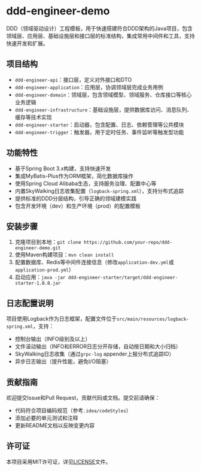 # ddd-engineer-demo

DDD（领域驱动设计）工程模板，用于快速搭建符合DDD架构的Java项目，包含领域层、应用层、基础设施层和接口层的标准结构，集成常用中间件和工具，支持快速开发和扩展。

## 项目结构

- `ddd-engineer-api`：接口层，定义对外接口和DTO
- `ddd-engineer-application`：应用层，协调领域层完成业务用例
- `ddd-engineer-domain`：领域层，包含领域模型、领域服务、仓库接口等核心业务逻辑
- `ddd-engineer-infrastructure`：基础设施层，提供数据库访问、消息队列、缓存等技术实现
- `ddd-engineer-starter`：启动器，包含配置、日志、依赖管理等公共模块
- `ddd-engineer-trigger`：触发器，用于定时任务、事件监听等触发型功能

## 功能特性

- 基于Spring Boot 3.x构建，支持快速开发
- 集成MyBatis-Plus作为ORM框架，简化数据库操作
- 使用Spring Cloud Alibaba生态，支持服务治理、配置中心等
- 内置SkyWalking日志收集配置（`logback-spring.xml`），支持分布式追踪
- 提供标准的DDD分层结构，引导正确的领域建模实践
- 包含开发环境（dev）和生产环境（prod）的配置模板

## 安装步骤

1. 克隆项目到本地：`git clone https://github.com/your-repo/ddd-engineer-demo.git`
2. 使用Maven构建项目：`mvn clean install`
3. 配置数据库、Redis等中间件连接信息（修改`application-dev.yml`或`application-prod.yml`）
4. 启动应用：`java -jar ddd-engineer-starter/target/ddd-engineer-starter-1.0.0.jar`

## 日志配置说明

项目使用Logback作为日志框架，配置文件位于`src/main/resources/logback-spring.xml`，支持：
- 控制台输出（INFO级别及以上）
- 文件滚动输出（INFO和ERROR日志分开存储，自动按日期和大小归档）
- SkyWalking日志收集（通过`grpc-log` appender上报分布式追踪ID）
- 异步日志输出（提升性能，避免I/O阻塞）

## 贡献指南

欢迎提交Issue和Pull Request，贡献代码或文档。提交前请确保：
- 代码符合项目编码规范（参考`.idea/codeStyles`）
- 添加必要的单元测试和注释
- 更新README文档以反映变更内容

## 许可证

本项目采用MIT许可证，详见[LICENSE](LICENSE)文件。